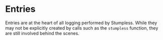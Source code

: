 # Entries

Entries are at the heart of all logging performed by Stumpless. While they may
not be explicitly created by calls such as the `stumpless` function, they are
still involved behind the scenes.

